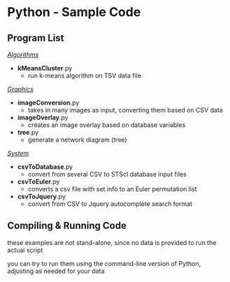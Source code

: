 Python - Sample Code
====================

Program List
------------

[*Algorithms*](/Python/Algorithms/)

-  **kMeansCluster**.py
    - run k-means algorithm on TSV data file

[*Graphics*](/Python/Graphics/)

-  **imageConversion**.py
    - takes in many images as input, converting them based on CSV data
-  **imageOverlay**.py
    - creates an image overlay based on database variables
-  **tree**.py
    - generate a network diagram (tree)

[*System*](/Python/System/)

-  **csvToDatabase**.py
    - convert from several CSV to STScI database input files
-  **csvToEuler**.py
    - converts a csv file with set info to an Euler permutation list
-  **csvToJquery**.py
    - convert from CSV to Jquery autocomplete search format

Compiling & Running Code
------------------------

these examples are not stand-alone, since no data is provided to run the actual script

you can try to run them using the command-line version of Python, adjusting as needed for your data
